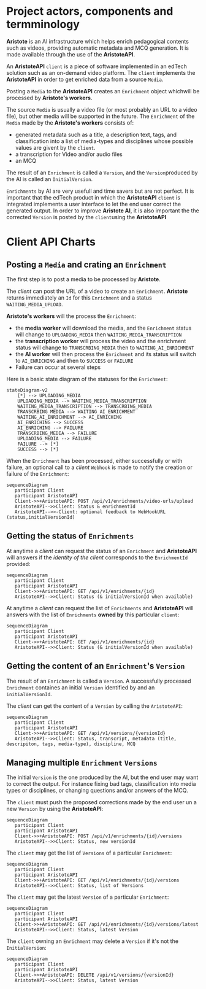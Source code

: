 # Project actors, components and termminology

**Aristote** is an AI infrastructure which helps enrich pedagogical contents such as videos, providing automatic metadata and MCQ generation. It is made available through the use of the **AristoteAPI**.

An **AristoteAPI** `client` is a piece of software implemented in an edTech solution such as an on-demand video platform. The `client` implements the **AristoteAPI** in order to get enriched data from a source `Media`.

Posting a `Media` to the **AristoteAPI** creates an `Enrichment` object whichwill be processed by **Aristote's workers**.

The source `Media` is usually a video file (or most probably an URL to a video file), but other media will be supported in the future. The `Enrichment` of the `Media` made by the **Aristote's workers** consists of:
- generated metadata such as a title, a description text, tags, and classification into a list of media-types and disciplines whose possible values are givent by the `client`.
- a transcription for Video and/or audio files
- an MCQ

The result of an `Enrichment` is called a `Version`, and the `Version`produced by the AI is called an `InitialVersion`.

`Enrichments` by AI are very usefull and time savers but are not perfect. It is important that the edTech product in which the **AristoteAPI** `client` is integrated implements a user interface to let the end user correct the generated output. In order to improve **Aristote AI**, it is also important the the corrected `Version` is posted by the `client`using the **AristoteAPI**


# Client API Charts

## Posting a `Media` and crating an `Enrichment`
The first step is to post a media to be processed by **Aristote**.

The *client* can post the URL of a video to create an `Enrichment`.
**Aristote** returns immediately an `Id` for this `Enrichment` and a status `WAITING_MEDIA_UPLOAD`.

**Aristote's workers** will the process the `Enrichment`:
- the **media worker** will download the media, and the `Enrichment` status will change to `UPLOADING_MEDIA` then `WAITING_MEDIA_TRANSCRIPTION`
- the **transcription worker** will process the video and the enrichment status will change to `TRANSCRBING_MEDIA` then to `WAITING_AI_ENRICHMENT`
- the **AI worker** will then process the `Enrichment` and its status will switch to `AI_ENRICHING` and then to `SUCCESS` or `FAILURE`
- Failure can occur at several steps

Here is a basic state diagram of the statuses for the `Enrichment`:
```mermaid
stateDiagram-v2
    [*] --> UPLOADING_MEDIA
    UPLOADING_MEDIA --> WAITING_MEDIA_TRANSCRIPTION
    WAITING_MEDIA_TRANSCRIPTION --> TRANSCRBING_MEDIA    
    TRANSCRBING_MEDIA --> WAITING_AI_ENRICHMENT
    WAITING_AI_ENRICHMENT --> AI_ENRICHING
    AI_ENRICHING --> SUCCESS
    AI_ENRICHING --> FAILURE
    TRANSCRBING_MEDIA --> FAILURE
    UPLOADING_MEDIA --> FAILURE
    FAILURE --> [*]
    SUCCESS --> [*]
```

When the `Enrichment` has been processed, either successfully or with failure, an optional call to a *client* `Webhook` is made to notify the creation or failure of the `Enrichment`:
```mermaid
sequenceDiagram
   participant Client
   participant AristoteAPI
   Client->>+AristoteAPI: POST /api/v1/enrichments/video-urls/upload
   AristoteAPI-->>Client: Status & enrichmentId
   AristoteAPI-->>-Client: optional feedback to WebHookURL (status,initialVersionId)
```

## Getting the status of `Enrichments`
At anytime a *client* can request the status of an `Enrichment` and **AristoteAPI** will answers if the *identity of the client* corresponds to the `EnrichmentId` provided:
```mermaid
sequenceDiagram
   participant Client
   participant AristoteAPI
   Client->>+AristoteAPI: GET /api/v1/enrichments/{id}
   AristoteAPI-->>Client: Status (& initialVersionId when available)
```

At anytime a *client* can request the list of `Enrichments` and **AristoteAPI** will answers with the list of `Enrichments` **owned by** this particular `client`:
```mermaid
sequenceDiagram
   participant Client
   participant AristoteAPI
   Client->>+AristoteAPI: GET /api/v1/enrichments/{id}
   AristoteAPI-->>Client: Status (& initialVersionId when available)
```

## Getting the content of an `Enrichment`'s `Version`
The result of an `Enrichment` is called a `Version`.
A successfully processed `Enrichment` containes an initial `Version` identified by and an `initialVersionId`.

The *client* can get the content of a `Version` by calling the `AristoteAPI`:
```mermaid
sequenceDiagram
   participant Client
   participant AristoteAPI
   Client->>+AristoteAPI: GET /api/v1/versions/{versionId}
   AristoteAPI-->>Client: Status, transcript, metadata (title, descripiton, tags, media-type), discipline, MCQ
```

## Managing multiple `Enrichment` `Versions`

The initial `Version` is the one produced by the AI, but the end user may want to correct the output. For instance fixing bad tags, classification into media types or disciplines, or changing questions and/or answers of the MCQ.

The `client` must push the proposed corrections made by the end user un a new `Version` by using the  **AristoteAPI**:
```mermaid
sequenceDiagram
   participant Client
   participant AristoteAPI
   Client->>+AristoteAPI: POST /api/v1/enrichments/{id}/versions
   AristoteAPI-->>Client: Status, new versionId
```

The `client` may get the list of `Versions` of a particular `Enrichment`:
```mermaid
sequenceDiagram
   participant Client
   participant AristoteAPI
   Client->>+AristoteAPI: GET /api/v1/enrichments/{id}/versions
   AristoteAPI-->>Client: Status, list of Versions
```

The `client` may get the latest `Version` of a particular `Enrichment`:
```mermaid
sequenceDiagram
   participant Client
   participant AristoteAPI
   Client->>+AristoteAPI: GET /api/v1/enrichments/{id}/versions/latest
   AristoteAPI-->>Client: Status, latest Version
```

The `client` owning an `Enrichment` may delete a `Version` if it's not the `InitialVersion`:
```mermaid
sequenceDiagram
   participant Client
   participant AristoteAPI
   Client->>+AristoteAPI: DELETE /api/v1/versions/{versionId}
   AristoteAPI-->>Client: Status, latest Version
```









